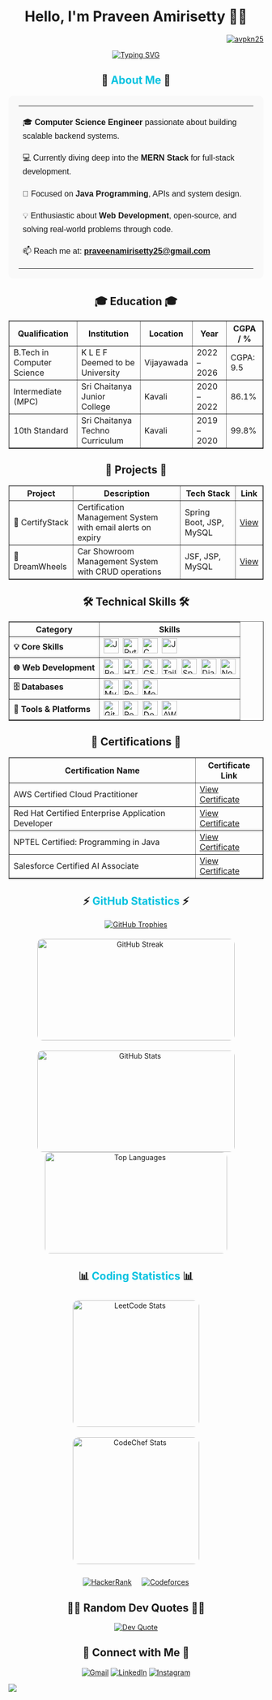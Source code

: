# <div align="center">Hello, I'm Praveen Amirisetty 👨‍💻</div>
<p align="right"> <a href="https://www.github.com/avpkn25" target="_blank"><img src="https://komarev.com/ghpvc/?username=avpkn25&label=Profile%20views&color=0e75b6&style=flat" alt="avpkn25" /></a> </p>

<div align="center">
  <a href="https://www.github.com/avpkn25" target="_blank"><img src="https://readme-typing-svg.herokuapp.com?font=Fira+Code&weight=500&size=25&pause=1000&color=3F97F7&center=true&vCenter=true&random=false&width=600&lines=I'm+a+Computer+Engineer;I'm+a+Backend+Developer;I'm+a+Java+Programming+Enthusiast;I'm+a+Problem+Solver" alt="Typing SVG" /></a>
</div>

<h2 align="center">🚀 <span style="color:#00c2e0">About Me</span> 🚀</h2>
<div align="center">
  <table width="85%" cellspacing="10" cellpadding="5" style="font-family: Arial, sans-serif; font-size: 16px; line-height: 1.7; background-color: #f9f9f9; border-radius: 10px; padding: 20px;">
    <tr>
      <td align="left">
        <p>🎓 <strong>Computer Science Engineer</strong> passionate about building scalable backend systems.</p>
        <p>💻 Currently diving deep into the <strong>MERN Stack</strong> for full-stack development.</p>
        <p>🌱 Focused on <strong>Java Programming</strong>, APIs and system design.</p>
        <p>💡 Enthusiastic about <strong>Web Development</strong>, open-source, and solving real-world problems through code.</p>
        <p>📫 Reach me at: <a href="https://mail.google.com/mail/u/0/?fs=1&to=praveenamirisetty25@gmail.com&tf=cm"><strong>praveenamirisetty25@gmail.com</strong></a></p>
      </td>
    </tr>
  </table>
</div>

<h2 align="center">🎓 Education 🎓</h2>
<table border="1" cellspacing="0" cellpadding="10" align="center">
  <thead>
    <tr>
      <th>Qualification</th>
      <th>Institution</th>
      <th>Location</th>
      <th>Year</th>
      <th>CGPA / %</th>
    </tr>
  </thead>
  <tbody>
    <tr>
      <td>B.Tech in Computer Science</td>
      <td>K L E F Deemed to be University</td>
      <td>Vijayawada</td>
      <td>2022 – 2026</td>
      <td>CGPA: 9.5</td>
    </tr>
    <tr>
      <td>Intermediate (MPC)</td>
      <td>Sri Chaitanya Junior College</td>
      <td>Kavali</td>
      <td>2020 – 2022</td>
      <td>86.1%</td>
    </tr>
    <tr>
      <td>10th Standard</td>
      <td>Sri Chaitanya Techno Curriculum</td>
      <td> Kavali</td>
      <td>2019 – 2020</td>
      <td>99.8%</td>
    </tr>
  </tbody>
</table>

<h2 align="center">💼 Projects 💼</h2>
<table border="1" cellspacing="0" cellpadding="10" align="center">
  <thead>
    <tr>
      <th>Project</th>
      <th>Description</th>
      <th>Tech Stack</th>
      <th>Link</th>
    </tr>
  </thead>
  <tbody>
    <tr>
      <td>📃 CertifyStack</td>
      <td>Certification Management System with email alerts on expiry</td>
      <td>Spring Boot, JSP, MySQL</td>
      <td><a href="https://github.com/avpkn25/CertifyStack" target="_blank">View</a></td>
    </tr>
    <tr>
      <td>🚗 DreamWheels</td>
      <td>Car Showroom Management System with CRUD operations</td>
      <td>JSF, JSP, MySQL</td>
      <td><a href="https://github.com/avpkn25/CAR-SHOWROOM" target="_blank">View</a></td>
    </tr>
  </tbody>
</table>

<h2 align="center">🛠 Technical Skills 🛠</h2>
<table border="1" cellspacing="0" cellpadding="10" align="center">
  <thead>
    <tr>
      <th>Category</th>
      <th>Skills</th>
    </tr>
  </thead>
  <tbody>
    <tr>
      <td><strong>💡 Core Skills</strong></td>
      <td>
        <a href="https://www.java.com/" target="_blank"><img src="https://cdn.jsdelivr.net/gh/devicons/devicon/icons/java/java-original.svg" alt="Java" width="30" height="30"/></a>&nbsp;
        <a href="https://www.python.org/" target="_blank"><img src="https://cdn.jsdelivr.net/gh/devicons/devicon/icons/python/python-original.svg" alt="Python" width="30" height="30"/></a>&nbsp;
        <a href="https://www.c-language.org/" target="_blank"><img src="https://cdn.jsdelivr.net/gh/devicons/devicon/icons/c/c-original.svg" alt="C" width="30" height="30"/></a>&nbsp;
        <a href="https://www.javascript.com/" target="_blank"><img src="https://cdn.jsdelivr.net/gh/devicons/devicon/icons/javascript/javascript-original.svg" alt="JavaScript" width="30" height="30"/></a>
      </td>
    </tr>
    <tr>
      <td><strong>🌐 Web Development</strong></td>
      <td>
        <a href="https://react.dev/" target="_blank"><img src="https://cdn.jsdelivr.net/gh/devicons/devicon/icons/react/react-original.svg" alt="React" width="30" height="30"/></a>&nbsp;
        <a href="https://developer.mozilla.org/en-US/docs/Web/HTML" target="_blank"><img src="https://cdn.jsdelivr.net/gh/devicons/devicon/icons/html5/html5-original.svg" alt="HTML" width="30" height="30"/></a>&nbsp;
        <a href="https://developer.mozilla.org/en-US/docs/Web/CSS" target="_blank"><img src="https://cdn.jsdelivr.net/gh/devicons/devicon/icons/css3/css3-original.svg" alt="CSS" width="30" height="30"/></a>&nbsp;
        <a href="https://tailwindcss.com/" target="_blank"><img src="https://www.vectorlogo.zone/logos/tailwindcss/tailwindcss-icon.svg" alt="Tailwind CSS" width="30" height="30"/></a>&nbsp;
        <a href="https://spring.io/projects/spring-boot" target="_blank"><img src="https://cdn.jsdelivr.net/gh/devicons/devicon/icons/spring/spring-original.svg" alt="Spring Boot" width="30" height="30"/></a>&nbsp;
        <a href="https://www.djangoproject.com/" target="_blank"><img src="https://cdn.jsdelivr.net/gh/devicons/devicon/icons/django/django-plain.svg" alt="Django" width="30" height="30"/></a>&nbsp;
        <a href="https://nodejs.org/" target="_blank"><img src="https://cdn.jsdelivr.net/gh/devicons/devicon/icons/nodejs/nodejs-original.svg" alt="Node.js" width="30" height="30"/></a>
      </td>
    </tr>
    <tr>
      <td><strong>🗄️ Databases</strong></td>
      <td>
        <a href="https://www.mysql.com/" target="_blank"><img src="https://cdn.jsdelivr.net/gh/devicons/devicon/icons/mysql/mysql-original.svg" alt="MySQL" width="30" height="30"/></a>&nbsp;
        <a href="https://www.postgresql.org/" target="_blank"><img src="https://cdn.jsdelivr.net/gh/devicons/devicon/icons/postgresql/postgresql-original.svg" alt="PostgreSQL" width="30" height="30"/></a>&nbsp;
        <a href="https://www.mongodb.com/" target="_blank"><img src="https://cdn.jsdelivr.net/gh/devicons/devicon/icons/mongodb/mongodb-original.svg" alt="MongoDB" width="30" height="30"/></a>
      </td>
    </tr>
    <tr>
      <td><strong>🧰 Tools & Platforms</strong></td>
      <td>
        <a href="https://git-scm.com/" target="_blank"><img src="https://cdn.jsdelivr.net/gh/devicons/devicon/icons/git/git-original.svg" alt="Git" width="30" height="30"/></a>&nbsp;
        <a href="https://www.postman.com/" target="_blank"><img src="https://www.vectorlogo.zone/logos/getpostman/getpostman-icon.svg" alt="Postman" width="30" height="30"/></a>&nbsp;
        <a href="https://www.docker.com/" target="_blank"><img src="https://cdn.jsdelivr.net/gh/devicons/devicon/icons/docker/docker-original.svg" alt="Docker" width="30" height="30"/></a>&nbsp;
        <a href="https://aws.amazon.com/" target="_blank"><img src="https://cdn.jsdelivr.net/gh/devicons/devicon/icons/amazonwebservices/amazonwebservices-original.svg" alt="AWS" width="30" height="30"/></a>
      </td>
    </tr>
  </tbody>
</table>

<h2 align="center">📃 Certifications 📃</h2>
<table border="1" cellspacing="0" cellpadding="10" align="center">
  <thead>
    <tr>
      <th>Certification Name</th>
      <th>Certificate Link</th>
    </tr>
  </thead>
  <tbody>
    <tr>
      <td>AWS Certified Cloud Practitioner</td>
      <td><a href="https://bit.ly/PRAVEENCP" target="_blank">View Certificate</a></td>
    </tr>
    <tr>
      <td>Red Hat Certified Enterprise Application Developer</td>
      <td><a href="https://bit.ly/REDHATBADGE" target="_blank">View Certificate</a></td>
    </tr>
    <tr>
      <td>NPTEL Certified: Programming in Java</td>
      <td><a href="https://bit.ly/PRAVEENNPTELJAVA" target="_blank">View Certificate</a></td>
    </tr>
    <tr>
      <td>Salesforce Certified AI Associate</td>
      <td><a href="https://bit.ly/SALESFORCE-AI" target="_blank">View Certificate</a></td>
    </tr>
  </tbody>
</table>

<h2 align="center">⚡ <span style="color: #00c2e0;">GitHub Statistics</span> ⚡</h2>
<div align="center">
  <a href="https://www.github.com/avpkn25" target="_blank"><img src="https://github-profile-trophy.vercel.app/?username=avpkn25&theme=juicyfresh&no-frame=false&no-bg=false&margin-w=4" alt="GitHub Trophies"/></a>
</div>
<div align="center" style="display: flex; flex-wrap: wrap; justify-content: center; gap: 20px; margin-top: 20px;">
  <a href="https://www.github.com/avpkn25" target="_blank"><img src="https://github-readme-streak-stats.herokuapp.com/?user=avpkn25&theme=react&border_radius=10" alt="GitHub Streak" style="width: 390px; height: 200px; border-radius: 10px;" /></a>
  <a href="https://www.github.com/avpkn25" target="_blank"><img src="https://github-readme-stats.vercel.app/api?username=avpkn25&show_icons=true&theme=react&rank_icon=github&border_radius=10" alt="GitHub Stats" style="width: 390px; height: 200px; border-radius: 10px;" /></a>
</div>
<div align="center" >
  <a href="https://www.github.com/avpkn25" target="_blank"><img src="https://github-readme-stats.vercel.app/api/top-langs/?username=avpkn25&hide=HTML&langs_count=8&layout=compact&theme=react&border_radius=10&size_weight=0.5&count_weight=0.5&exclude_repo=github-readme-stats" alt="Top Languages" style="width: 360px; height: 200px; border-radius: 10px;" /></a>
</div>

<h2 align="center">📊 <span style="color: #00c2e0;">Coding Statistics</span> 📊</h2>

<div align="center">
  <a href="https://www.leetcode.com/AVPKN_25" target="_blank"><img src="https://leetcard.jacoblin.cool/AVPKN_25?theme=dark&font=Nunito&ext=heatmap" alt="LeetCode Stats" style="height: 250px; border-radius: 12px; margin: 10px;" /></a>
  <a href="https://www.codechef.com/users/praveen_2506" target="_blank"><img src="https://codechef-readme-stats.onrender.com/praveen_2506?v=1" alt="CodeChef Stats" style="height: 250px; border-radius: 12px; margin: 10px;" /></a>
  <br>
  <br />
  <a href="https://www.hackerrank.com/h2200030306" target="_blank"><img src="https://img.shields.io/badge/HackerRank-2EC866?logo=hackerrank&logoColor=white" alt="HackerRank" style="margin: 0 8px;" /></a>
  <a href="https://codeforces.com/profile/avpkn_25" target="_blank"><img src="https://img.shields.io/badge/Codeforces-1F8ACB?logo=codeforces&logoColor=white" alt="Codeforces" style="margin: 0 8px;" /></a>
</div>


<h2 align="center">✍🏻 Random Dev Quotes ✍🏻</h2>
<div align="center">
  <a href="https://www.github.com/avpkn25" target="_blank"><img src="https://quotes-github-readme.vercel.app/api?type=horizontal&theme=dark" alt="Dev Quote" /></a>
</div>

<h2 align="center">🤝 Connect with Me 🤝</h2>
<p align="center">
  <a href="mailto:2200030306cseh@gmail.com"><img src="https://img.shields.io/badge/Gmail-D14836?logo=gmail&logoColor=white" alt="Gmail" /></a>
  <a href="https://www.linkedin.com/in/avpkn25"><img src="https://img.shields.io/badge/LinkedIn-%230077B5.svg?logo=linkedin&logoColor=white" alt="LinkedIn" /></a>
  <a href="https://www.instagram.com/avpkn25"><img src="https://img.shields.io/badge/Instagram-%23E4405F.svg?logo=Instagram&logoColor=white" alt="Instagram" /></a>
</p>

<img src="https://user-images.githubusercontent.com/73097560/115834477-dbab4500-a447-11eb-908a-139a6edaec5c.gif">
